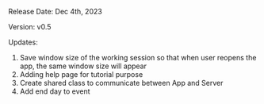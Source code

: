 Release Date: Dec 4th, 2023

Version: v0.5

Updates:
1. Save window size of the working session so that when user reopens the app, the same window size will appear
2. Adding help page for tutorial purpose
3. Create shared class to communicate between App and Server
4. Add end day to event
